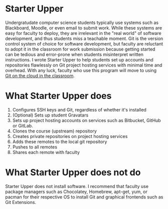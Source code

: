 # Starter Upper

Undergratudate computer science students typically use systems such as Blackboard, Moodle, or even email to submit work. While these systems are easy for faculty to deploy, they are irrelevant in the "real world" of software development, and thus students miss a teachable moment. Git is the version control system of choice for software development, but faculty are reluctant to adopt it in the classroom for work submission because getting started can be tedious and error-prone when students misinterpret written instructions. I wrote Starter Upper to help students set up accounts and repositories flawlessly on Git project hosting services with minimal time and overhead. With any luck, faculty who use this program will move to using [Git on the cloud in the classroom](http://db.grinnell.edu/sigcse/sigcse2013/Program/viewAcceptedProposal.pdf?sessionType=paper&sessionNumber=257).

# What Starter Upper does

1. Configures SSH keys and Git, regardless of whether it's installed
2. (Optional) Sets up student Gravatars
3. Sets up project hosting accounts on services such as Bitbucket, GitHub or GitLab.
4. Clones the course (upstream) repository
5. Creates private repositories on project hosting services
6. Adds these remotes to the local git repository
7. Pushes to all remotes
8. Shares each remote with faculty

# What Starter Upper does not do

Starter Upper does not install software. I recommend that faculty use package managers such as Chocolatey, Homebrew, apt-get, yum, or pacman for their respective OS to install Git and graphical frontends such as Git Extensions.